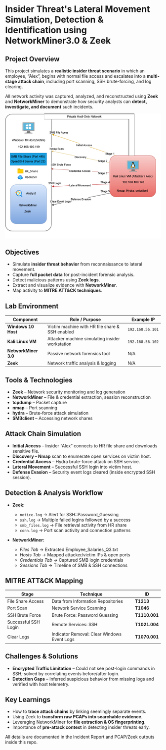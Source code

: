 # Insider Threat's Lateral Movement Simulation, Detection & Identification using NetworkMiner3.0 & Zeek

##  Project Overview

This project simulates a **realistic insider threat scenario** in which an employee, “Alex”, begins with normal file access and escalates into a **multi-stage attack chain**, including port scanning, SSH brute-forcing, and log clearing.

All network activity was captured, analyzed, and reconstructed using **Zeek** and **NetworkMiner** to demonstrate how security analysts can **detect, investigate, and document** such incidents.

![Overview Image](Overview.png "Project map")

##  Objectives

- Simulate **insider threat behavior** from reconnaissance to lateral movement.
- Capture **full packet data** for post-incident forensic analysis.
- Detect malicious patterns using **Zeek logs**.
- Extract and visualize evidence with **NetworkMiner**.
- Map activity to **MITRE ATT&CK techniques**.

##  Lab Environment

| Component            | Role / Purpose                                  | Example IP       |
| -------------------- | ----------------------------------------------- | ---------------- |
| **Windows 10 Host**  | Victim machine with HR file share & SSH enabled | `192.168.56.101` |
| **Kali Linux VM**    | Attacker machine simulating insider workstation | `192.168.56.102` |
| **NetworkMiner 3.0** | Passive network forensics tool                  | N/A              |
| **Zeek**             | Network traffic analysis & logging              | N/A              |


##  Tools & Technologies

- **Zeek** – Network security monitoring and log generation
- **NetworkMiner** – File & credential extraction, session reconstruction
- **tcpdump** – Packet capture
- **nmap** – Port scanning
- **hydra** – Brute-force attack simulation
- **SMBclient** – Accessing network shares

## Attack Chain Simulation

- **Initial Access** – Insider “Alex” connects to HR file share and downloads sensitive file.
- **Discovery – Nmap** scan to enumerate open services on victim host.
- **Credential Access** – Hydra brute-force attack on SSH service.
- **Lateral Movement** – Successful SSH login into victim host.
- **Defense Evasion** – Security event logs cleared (inside encrypted SSH session).

##  Detection & Analysis Workflow

- **Zeek:**

    - `notice.log` → Alert for SSH::Password_Guessing
    - `ssh.log` → Multiple failed logins followed by a success
    - `smb_files.log` → File retrieval activity from HR share
    - `conn.log` → Port scan activity and connection patterns

- **NetworkMiner:**

    - *Files Tab* → Extracted Employee_Salaries_Q3.txt
    - *Hosts Tab* → Mapped attacker/victim IPs & open ports
    - *Credentials Tab* → Captured SMB login credentials
    - *Sessions Tab* → Timeline of SMB & SSH connections

##  MITRE ATT&CK Mapping
 

| Stage                | Technique                                   | ID            |
| -------------------- | ------------------------------------------- | ------------- |
| File Share Access    | Data from Information Repositories          | **T1213**     |
| Port Scan            | Network Service Scanning                    | **T1046**     |
| SSH Brute Force      | Brute Force: Password Guessing              | **T1110.001** |
| Successful SSH Login | Remote Services: SSH                        | **T1021.004** |
| Clear Logs           | Indicator Removal: Clear Windows Event Logs | **T1070.001** |

##  Challenges & Solutions

- **Encrypted Traffic Limitation** – Could not see post-login commands in SSH; solved by correlating events before/after login.
- **Detection Gaps** – Inferred suspicious behavior from missing logs and verified with host telemetry.


##  Key Learnings

- How to **trace attack chains** by linking seemingly separate events.
- Using Zeek to **transform raw PCAPs into searchable evidence**.
- Leveraging NetworkMiner for **file extraction & OS fingerprinting**.
- Importance of **pre-attack context** in detecting insider threats early.

  

All details are documented in the Incident Report and PCAP/Zeek outputs inside this repo.
